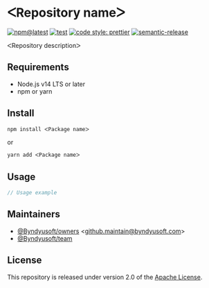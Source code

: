 # ᐸRepository nameᐳ

[![npm@latest](https://img.shields.io/npm/v/@byndyusoft/base-template/latest.svg)](https://www.npmjs.com/package/@byndyusoft/base-template)
[![test](https://github.com/Byndyusoft/node-base-template/actions/workflows/test.yaml/badge.svg?branch=master)](https://github.com/Byndyusoft/node-base-template/actions/workflows/test.yaml)
[![code style: prettier](https://img.shields.io/badge/code_style-prettier-ff69b4.svg)](https://github.com/prettier/prettier)
[![semantic-release](https://img.shields.io/badge/%20%20%F0%9F%93%A6%F0%9F%9A%80-semantic--release-e10079.svg)](https://github.com/semantic-release/semantic-release)

ᐸRepository descriptionᐳ

## Requirements

- Node.js v14 LTS or later
- npm or yarn

## Install

```bash
npm install ᐸPackage nameᐳ
```

or

```bash
yarn add ᐸPackage nameᐳ
```

## Usage

```typescript
// Usage example
```

## Maintainers

- [@Byndyusoft/owners](https://github.com/orgs/Byndyusoft/teams/owners) <<github.maintain@byndyusoft.com>>
- [@Byndyusoft/team](https://github.com/orgs/Byndyusoft/teams/team)

## License

This repository is released under version 2.0 of the
[Apache License](https://www.apache.org/licenses/LICENSE-2.0).

